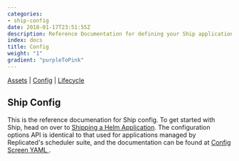 ```yaml
---
categories:
- ship-config
date: 2018-01-17T23:51:55Z
description: Reference Documentation for defining your Ship application configuration options 
index: docs
title: Config
weight: "1"
gradient: "purpleToPink"
---
```


[Assets](/api/ship-assets/assets) | [Config](/api/ship-config/config) | [Lifecycle](/api/ship-lifecycle/lifecycle) 

## Ship Config

This is the reference documenation for Ship config. To get started with Ship, head on over to [Shipping a Helm Application](/guides/helm-application/).  The configuration options API is identical to that used for applications managed by
Replicated's scheduler suite, and the documentation can be found at [Config Screen YAML
](/docs/config-screen/config-yaml/).

